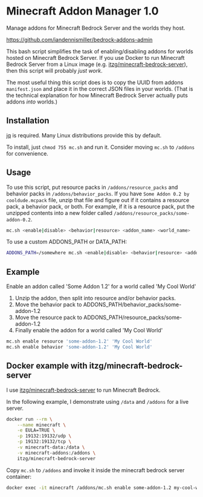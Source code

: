 # Minecraft Addon Manager 1.0

Manage addons for Minecraft Bedrock Server and the worlds they host.

https://github.com/iandennismiller/bedrock-addons-admin

This bash script simplifies the task of enabling/disabling addons for worlds hosted on Minecraft Bedrock Server.
If you use Docker to run Minecraft Bedrock Server from a Linux image (e.g. [itzg/minecraft-bedrock-server](https://github.com/itzg/minecraft-bedrock-server)), then this script will probably *just work*.

The most useful thing this script does is to copy the UUID from addons `manifest.json` and place it in the correct JSON files in your worlds.
(That is the technical explanation for how Minecraft Bedrock Server actually puts addons *into* worlds.)

## Installation

[jq](https://github.com/jqlang/jq) is required. Many Linux distributions provide this by default.

To install, just `chmod 755 mc.sh` and run it. Consider moving `mc.sh` to `/addons` for convenience.

## Usage

To use this script, put resource packs in `/addons/resource_packs` and behavior packs in `/addons/behavior_packs`.
If you have `Some Addon 0.2 by cooldude.mcpack` file, unzip that file and figure out if it contains a resource pack, a behavior pack, or both.
For example, if it is a resource pack, put the unzipped contents into a new folder called `/addons/resource_packs/some-addon-0.2`.

```bash
mc.sh <enable|disable> <behavior|resource> <addon_name> <world_name>
```

To use a custom ADDONS_PATH or DATA_PATH:

```bash
ADDONS_PATH=/somewhere mc.sh <enable|disable> <behavior|resource> <addon_name> <world_name>
```

## Example

Enable an addon called 'Some Addon 1.2' for a world called 'My Cool World'

1. Unzip the addon, then split into resource and/or behavior packs.
2. Move the behavior pack to ADDONS_PATH/behavior_packs/some-addon-1.2
3. Move the resource pack to ADDONS_PATH/resource_packs/some-addon-1.2
4. Finally enable the addon for a world called 'My Cool World'

```bash
mc.sh enable resource 'some-addon-1.2' 'My Cool World'
mc.sh enable behavior 'some-addon-1.2' 'My Cool World'
```

## Docker example with itzg/minecraft-bedrock-server

I use [itzg/minecraft-bedrock-server](https://github.com/itzg/minecraft-bedrock-server) to run Minecraft Bedrock.

In the following example, I demonstrate using `/data` and `/addons` for a live server.

```bash
docker run --rm \
    --name minecraft \
    -e EULA=TRUE \
    -p 19132:19132/udp \
    -p 19132:19132/tcp \
    -v minecraft-data:/data \
    -v minecraft-addons:/addons \
    itzg/minecraft-bedrock-server
```

Copy `mc.sh` to `/addons` and invoke it inside the minecraft bedrock server container:

```bash
docker exec -it minecraft /addons/mc.sh enable some-addon-1.2 my-cool-world
```
